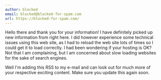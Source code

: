 ```yaml
---
author: blocked
email: blocked@blocked-for-spam.com
url: https://blocked-for-spam.com/
---
```


Hello there and thank you for your information!
I have definitely picked up new information from right here.
I did however experience some technical issues using this web site, as I had to reload the web site lots of times so I could get it to load correctly.
I had been wondering if your hosting is OK? Not that I am complaining, but I am concerned about slow loading websites for the sake of search engines.

Well I'm adding this RSS to my e-mail and can look out for much more of your respective exciting content.
Make sure you update this again soon.
